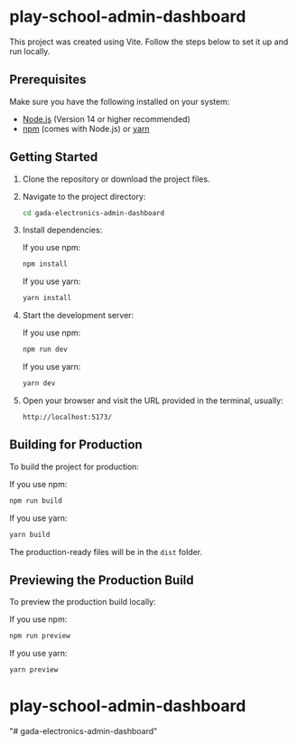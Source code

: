 
# play-school-admin-dashboard

This project was created using Vite. Follow the steps below to set it up and run locally.

## Prerequisites

Make sure you have the following installed on your system:

- [Node.js](https://nodejs.org/) (Version 14 or higher recommended)
- [npm](https://www.npmjs.com/) (comes with Node.js) or [yarn](https://yarnpkg.com/)

## Getting Started

1. Clone the repository or download the project files.

2. Navigate to the project directory:

   ```bash
   cd gada-electronics-admin-dashboard
   ```

3. Install dependencies:

   If you use npm:

   ```bash
   npm install
   ```

   If you use yarn:

   ```bash
   yarn install
   ```

4. Start the development server:

   If you use npm:

   ```bash
   npm run dev
   ```

   If you use yarn:

   ```bash
   yarn dev
   ```

5. Open your browser and visit the URL provided in the terminal, usually:

   ```
   http://localhost:5173/
   ```

## Building for Production

To build the project for production:

If you use npm:

```bash
npm run build
```

If you use yarn:

```bash
yarn build
```

The production-ready files will be in the `dist` folder.

## Previewing the Production Build

To preview the production build locally:

If you use npm:

```bash
npm run preview
```

If you use yarn:

```bash
yarn preview
```

# play-school-admin-dashboard
"# gada-electronics-admin-dashboard" 
